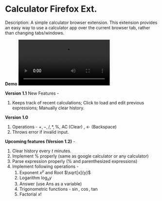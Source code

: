 # Calculator Firefox Ext.

Description: A simple calculator browser extension. This extension provides an easy way to use a calculator app over the current browser tab, rather than changing tabs/windows.

**Demo**
![Untitled](CalcDemo.mp4)

**Version 1.1**
New Features - 
1. Keeps track of recent calculations; Click to load and edit previous expressions; Manually clear history.

**Version 1.0**
1. Operations  - $+, -, /, *, \%$, AC (Clear) , ← (Backspace)
2. Throws error if invalid input.

**Upcoming features (Version 1.2)** - 
1. Clear history every $t$ minutes.
2. Implement % properly (same as google calculator or any calculator)
3. Parse expression properly (% and parenthesized expressions)
4. Implement following operations -
    1. Exponent $x^y$ and Root $\sqrt[x]{y}$
    2. Logarithm $\log_xy$
    3. Answer (use Ans as a variable)
    4. Trigonometric functions - $\sin$, $\cos$, $\tan$
    5. Factorial $x!$
